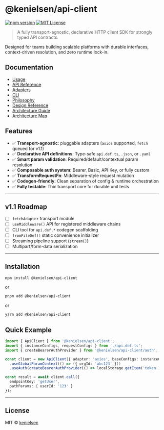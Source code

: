# @kenielsen/api-client

[![npm version](https://badge.fury.io/js/%40kenielsen%2Fapi-client.svg)](https://www.npmjs.com/package/@kenielsen/api-client)
[![MIT License](https://img.shields.io/badge/license-MIT-blue.svg)](./LICENSE)

> A fully transport-agnostic, declarative HTTP client SDK for strongly typed API contracts.

Designed for teams building scalable platforms with durable interfaces, context-driven resolution, and zero runtime lock-in.

## Documentation

- [Usage](docs/usage.md)
- [API Reference](docs/api.md)
- [Adapters](docs/adapters.md)
- [CLI](docs/cli.md)
- [Philosophy](docs/philosophy.md)
- [Design Reference](docs/SDK-Design-Reference.md)
- [Architecture Guide](docs/SDK-Architecture-Guide.md)
- [Architecture Map](docs/SDK-Architecture-Map.md)

## Features

- ✅ **Transport-agnostic**: pluggable adapters (`axios` supported, `fetch` queued for v1.1)
- ✅ **Declarative API definitions**: Type-safe `api.def.ts`, `.json`, or `.yaml`
- ✅ **Smart param validation**: Required/default/contextual param resolution
- ✅ **Composable auth system**: Bearer, Basic, API Key, or fully custom
- ✅ **TransformRequestFn**: Middleware-style request mutation
- ✅ **Codegen-friendly**: Clean separation of config & runtime orchestration
- ✅ **Fully testable**: Thin transport core for durable unit tests

---

## v1.1 Roadmap

- [ ] `fetchAdapter` transport module
- [ ] `useMiddleware()` API for registered middleware chains
- [ ] CLI tool for `api.def.*` codegen scaffolding
- [ ] `fromFileDef()` static convenience initializer
- [ ] Streaming pipeline support (`stream()`)
- [ ] Multipart/form-data serialization

---

## Installation

```bash
npm install @kenielsen/api-client

```

or

```bash
pnpm add @kenielsen/api-client
```

or

```bash
yarn add @kenielsen/api-client
```

## Quick Example
```ts
import { ApiClient } from '@kenielsen/api-client';
import { instanceConfigs, requestConfigs } from './api.def.ts';
import { createBearerAuthProvider } from '@kenielsen/api-client/auth';

const client = new ApiClient({ adapter: 'axios', baseConfigs: instanceConfigs }, requestConfigs)
  .useGlobalParamContext(() => ({ orgId: 'abc123' }))
  .useAuth(createBearerAuthProvider(() => localStorage.getItem('token') ?? ''));

const result = await client.call({
  endpointKey: 'getUser',
  pathParams: { userId: '123' }
});
```

---

## License
MIT &copy; [kenielsen](https://github.com/kenielsen)
